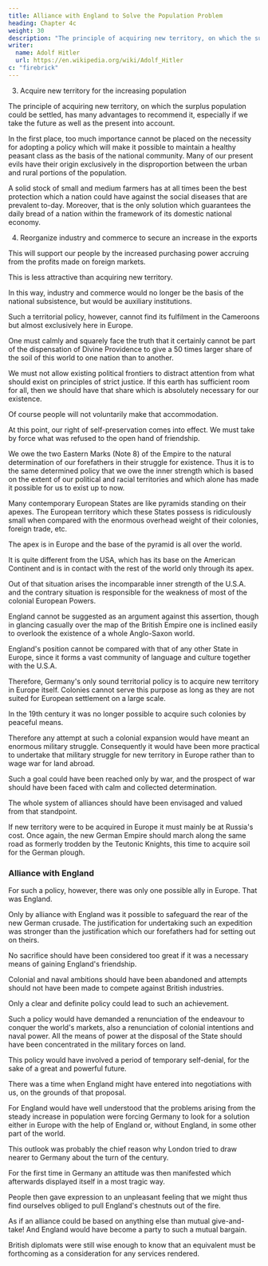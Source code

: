 ```yaml
---
title: Alliance with England to Solve the Population Problem
heading: Chapter 4c
weight: 30
description: "The principle of acquiring new territory, on which the surplus population could be settled, has many advantages"
writer:
  name: Adolf Hitler
  url: https://en.wikipedia.org/wiki/Adolf_Hitler
c: "firebrick"
---
```



3. Acquire new territory for the increasing population

The principle of acquiring new territory, on which the surplus population could be settled, has many advantages to recommend it, especially if we take the future as well as the present into account.

In the first place, too much importance cannot be placed on the necessity for adopting a policy which will make it possible to maintain a healthy peasant class as the basis of the national community. Many of our present evils have their origin exclusively in the disproportion between the urban and rural portions of the population. 

A solid stock of small and medium farmers has at all times been the best protection which a nation could have against the social diseases that are prevalent to-day. Moreover, that is the only solution which guarantees the daily bread of a nation within the framework of its domestic national economy. 


4. Reorganize industry and commerce to secure an increase in the exports

This will support our people by the increased purchasing power accruing from the profits made on foreign markets.


This is less attractive than acquiring new territory.

<!-- Therefore the problem was: A policy of territorial expansion or a colonial and commercial policy. Both policies were taken into consideration, examined, recommended and rejected, from various standpoints, with the result that the second alternative was finally adopted. The sounder alternative, however, was undoubtedly the first.

With this condition once guaranteed, industry and commerce would retire from the unhealthy position of foremost importance which they hold to-day and would take their due place within the general scheme of national
economy, adjusting the balance between demand and supply. -->


In this way, industry and commerce would no longer be the basis of the national subsistence, but would be auxiliary institutions. 

<!-- By fulfilling their proper function, which is to adjust the balance between national production and national consumption, they render the national subsistence more or less independent of foreign countries and thus assure the
freedom and independence of the nation, especially at critical junctures in its history. -->

Such a territorial policy, however, cannot find its fulfilment in the Cameroons but almost exclusively here in Europe. 

One must calmly and squarely face the truth that it certainly cannot be part of the dispensation of Divine Providence to give a 50 times larger share of the soil of this world to one nation than to another. 

We must not allow existing political frontiers to distract attention from what should exist on principles of strict justice. If this earth has sufficient room for all, then we should have that share which is absolutely necessary for our existence.

Of course people will not voluntarily make that accommodation. 

At this point, our right of self-preservation comes into effect. We must take by force what was refused to the open hand of friendship.

<!-- And when attempts to settle the difficulty in an amicable way are rejected the clenched hand must take by force that which   -->

<!-- If in the past our ancestors had based their political decisions on similar pacifist nonsense as our present generation does, we should not possess more than one-third of the national territory that we possess to-day and probably there would be no German nation to worry about its future in Europe. 

No.  -->

We owe the two Eastern Marks (Note 8) of the Empire to the natural determination of our forefathers in their struggle for existence. Thus it is to the same determined policy that we owe the inner strength which is based on the extent of our political and racial territories and which alone has made it possible for us to exist up to now.


Many contemporary European States are like pyramids standing on their apexes. The European territory which these States possess is ridiculously small when compared with the enormous overhead weight of their colonies, foreign trade, etc. 

The apex is in Europe and the base of the pyramid is all over the world.

It is quite different from the USA, which has its base on the American Continent and is in contact with the rest of the world only through its apex. 

Out of that situation arises the incomparable inner strength of the U.S.A. and the contrary situation is responsible for the weakness of most of the colonial European Powers. 

England cannot be suggested as an argument against this assertion, though in glancing casually over the map of the British Empire one is inclined easily to overlook the existence of a whole Anglo-Saxon world.

England's position cannot be compared with that of any other State in Europe, since it forms a vast community of language and culture together with the U.S.A.

Therefore, Germany's only sound territorial policy is to acquire new territory in Europe itself. Colonies cannot serve this purpose as long as they are not suited for European settlement on a large scale. 

In the 19th century it was no longer possible to acquire such colonies by peaceful means. 

Therefore any attempt at such a colonial expansion would have meant an enormous military struggle. Consequently it would have been more practical to undertake that military struggle for new territory in Europe rather than to wage war for land abroad.

<!-- Such a decision naturally demanded that the nation's undivided energies should be devoted to it. A policy of that kind which requires for its fulfilment every ounce of available energy on the part of everybody concerned, cannot be carried into effect by half-measures or in a hesitating manner. The political leadership of the German Empire should then have been directed exclusively to this goal. No political step should have been taken in response to other considerations than this task and the means of accomplishing it.  -->

<!-- Germany should have been alive to the fact that  -->

Such a goal could have been reached only by war, and the prospect of war should have been faced with calm and collected determination.

The whole system of alliances should have been envisaged and valued from that standpoint. 

If new territory were to be acquired in Europe it must mainly be at Russia's cost. Once again, the new German Empire should march along the same road as formerly trodden by the Teutonic Knights, this time to acquire soil for the German plough.

 <!-- by means of the German sword and thus provide the nation with its daily bread. -->


### Alliance with England

For such a policy, however, there was only one possible ally in Europe. That was England.

Only by alliance with England was it possible to safeguard the rear of the new German crusade. The justification for undertaking such an expedition was stronger than the justification which our forefathers had for setting out on theirs.

<!-- Not one of our pacifists refuses to eat the bread made from the grain grown in the East; and yet the first plough here was that called the 'Sword'. -->

No sacrifice should have been considered too great if it was a necessary means of gaining England's friendship. 

Colonial and naval ambitions should have been abandoned and attempts should not have been made to compete against British industries.

Only a clear and definite policy could lead to such an achievement. 

Such a policy would have demanded a renunciation of the endeavour to conquer the world's markets, also a renunciation of colonial intentions and naval power. All the means of power at the disposal of the State should have been concentrated in the military forces on land. 

This policy would have involved a period of temporary self-denial, for the sake of a great and powerful future.

There was a time when England might have entered into negotiations with us, on the grounds of that proposal.

For England would have well understood that the problems arising from the steady increase in population were forcing Germany to look for a solution either in Europe with the help of England or, without England, in some other part of the world. 

This outlook was probably the chief reason why London tried to draw nearer to Germany about the turn of the century. 

For the first time in Germany an attitude was then manifested which afterwards displayed itself in a most tragic way. 

People then gave expression to an unpleasant feeling that we might thus find ourselves obliged to pull England's chestnuts out of the fire. 

As if an alliance could be based on anything else than mutual give-and-take! And England would have become a party to such a mutual bargain. 

British diplomats were still wise enough to know that an equivalent must be forthcoming as a consideration for any services rendered. 

